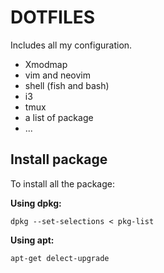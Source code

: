 # DOTFILES
Includes all my configuration.
- Xmodmap
- vim and neovim
- shell (fish and bash)
- i3
- tmux
- a list of package
- ...

## Install package
To install all the package:

**Using dpkg:**

    dpkg --set-selections < pkg-list

**Using apt:**

    apt-get delect-upgrade
